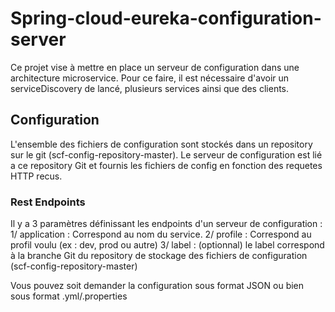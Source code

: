 # Spring-cloud-eureka-configuration-server

Ce projet vise à mettre en place un serveur de configuration dans une architecture microservice. Pour ce faire, il est nécessaire d'avoir un serviceDiscovery de lancé, plusieurs services ainsi que des clients.

## Configuration
L'ensemble des fichiers de configuration sont stockés dans un repository sur le git (scf-config-repository-master). Le serveur de configuration est lié a ce repository Git et fournis les fichiers de config en fonction des requetes HTTP recus.

### Rest Endpoints
Il y a 3 paramètres définissant les endpoints d'un serveur de configuration : 
  1/ application : Correspond au nom du service.
  2/ profile : Correspond au profil voulu (ex : dev, prod ou autre)
  3/ label : (optionnal) le label correspond à la branche Git du repository de stockage des fichiers de configuration (scf-config-repository-master)
  
Vous pouvez soit demander la configuration sous format JSON ou bien sous format .yml/.properties

